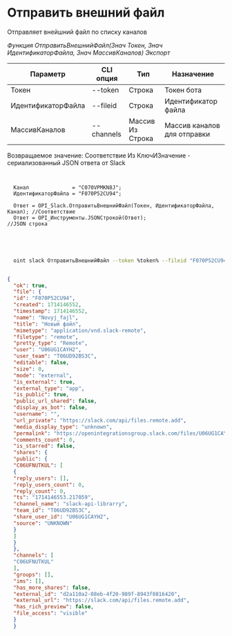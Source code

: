 ﻿---
sidebar_position: 4
---

# Отправить внешний файл
 Отправляет внейшний файл по списку каналов


*Функция ОтправитьВнешнийФайл(Знач Токен, Знач ИдентификаторФайла, Знач МассивКаналов) Экспорт*

  | Параметр | CLI опция | Тип | Назначение |
  |-|-|-|-|
  | Токен | --token | Строка | Токен бота |
  | ИдентификаторФайла | --fileid | Строка | Идентификатор файла |
  | МассивКаналов | --channels | Массив Из Строка | Массив каналов для отправки |

  
  Возвращаемое значение:   Соответствие Из КлючИЗначение - сериализованный JSON ответа от Slack

```bsl title="Пример кода"
	
  
  Канал              = "C070VPMKN8J";
  ИдентификаторФайла = "F070P52CU94";
  
  Ответ = OPI_Slack.ОтправитьВнешнийФайл(Токен, ИдентификаторФайла, Канал); //Соответствие
  Ответ = OPI_Инструменты.JSONСтрокой(Ответ);                               //JSON строка
  

	
```

```sh title="Пример команды CLI"
    
  oint slack ОтправитьВнешнийФайл --token %token% --fileid "F070P52CU94" --channels %channels%


```


```json title="Результат"

{
  "ok": true,
  "file": {
  "id": "F070P52CU94",
  "created": 1714146552,
  "timestamp": 1714146552,
  "name": "Novyj_fajl",
  "title": "Новый файл",
  "mimetype": "application/vnd.slack-remote",
  "filetype": "remote",
  "pretty_type": "Remote",
  "user": "U06UG1CAYH2",
  "user_team": "T06UD92BS3C",
  "editable": false,
  "size": 0,
  "mode": "external",
  "is_external": true,
  "external_type": "app",
  "is_public": true,
  "public_url_shared": false,
  "display_as_bot": false,
  "username": "",
  "url_private": "https://slack.com/api/files.remote.add",
  "media_display_type": "unknown",
  "permalink": "https://openintegrationsgroup.slack.com/files/U06UG1CAYH2/F070P52CU94/novyj_fajl",
  "comments_count": 0,
  "is_starred": false,
  "shares": {
  "public": {
  "C06UFNUTKUL": [
  {
  "reply_users": [],
  "reply_users_count": 0,
  "reply_count": 0,
  "ts": "1714146553.217059",
  "channel_name": "slack-api-librarry",
  "team_id": "T06UD92BS3C",
  "share_user_id": "U06UG1CAYH2",
  "source": "UNKNOWN"
  }
  ]
  }
  },
  "channels": [
  "C06UFNUTKUL"
  ],
  "groups": [],
  "ims": [],
  "has_more_shares": false,
  "external_id": "d2a110a2-08eb-4f20-989f-8943f0816420",
  "external_url": "https://slack.com/api/files.remote.add",
  "has_rich_preview": false,
  "file_access": "visible"
  }
  }

```
